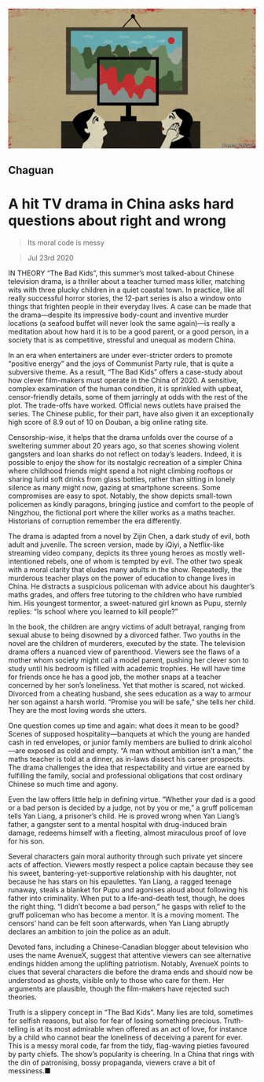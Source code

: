 ![](./images/20200725_CND000_0.jpg)

## Chaguan

# A hit TV drama in China asks hard questions about right and wrong

> Its moral code is messy

> Jul 23rd 2020

IN THEORY “The Bad Kids”, this summer’s most talked-about Chinese television drama, is a thriller about a teacher turned mass killer, matching wits with three plucky children in a quiet coastal town. In practice, like all really successful horror stories, the 12-part series is also a window onto things that frighten people in their everyday lives. A case can be made that the drama—despite its impressive body-count and inventive murder locations (a seafood buffet will never look the same again)—is really a meditation about how hard it is to be a good parent, or a good person, in a society that is as competitive, stressful and unequal as modern China.

In an era when entertainers are under ever-stricter orders to promote “positive energy” and the joys of Communist Party rule, that is quite a subversive theme. As a result, “The Bad Kids” offers a case-study about how clever film-makers must operate in the China of 2020. A sensitive, complex examination of the human condition, it is sprinkled with upbeat, censor-friendly details, some of them jarringly at odds with the rest of the plot. The trade-offs have worked. Official news outlets have praised the series. The Chinese public, for their part, have also given it an exceptionally high score of 8.9 out of 10 on Douban, a big online rating site.

Censorship-wise, it helps that the drama unfolds over the course of a sweltering summer about 20 years ago, so that scenes showing violent gangsters and loan sharks do not reflect on today’s leaders. Indeed, it is possible to enjoy the show for its nostalgic recreation of a simpler China where childhood friends might spend a hot night climbing rooftops or sharing lurid soft drinks from glass bottles, rather than sitting in lonely silence as many might now, gazing at smartphone screens. Some compromises are easy to spot. Notably, the show depicts small-town policemen as kindly paragons, bringing justice and comfort to the people of Ningzhou, the fictional port where the killer works as a maths teacher. Historians of corruption remember the era differently.

The drama is adapted from a novel by Zijin Chen, a dark study of evil, both adult and juvenile. The screen version, made by iQiyi, a Netflix-like streaming video company, depicts its three young heroes as mostly well-intentioned rebels, one of whom is tempted by evil. The other two speak with a moral clarity that eludes many adults in the show. Repeatedly, the murderous teacher plays on the power of education to change lives in China. He distracts a suspicious policeman with advice about his daughter’s maths grades, and offers free tutoring to the children who have rumbled him. His youngest tormentor, a sweet-natured girl known as Pupu, sternly replies: “Is school where you learned to kill people?”

In the book, the children are angry victims of adult betrayal, ranging from sexual abuse to being disowned by a divorced father. Two youths in the novel are the children of murderers, executed by the state. The television drama offers a nuanced view of parenthood. Viewers see the flaws of a mother whom society might call a model parent, pushing her clever son to study until his bedroom is filled with academic trophies. He will have time for friends once he has a good job, the mother snaps at a teacher concerned by her son’s loneliness. Yet that mother is scared, not wicked. Divorced from a cheating husband, she sees education as a way to armour her son against a harsh world. “Promise you will be safe,” she tells her child. They are the most loving words she utters.

One question comes up time and again: what does it mean to be good? Scenes of supposed hospitality—banquets at which the young are handed cash in red envelopes, or junior family members are bullied to drink alcohol—are exposed as cold and empty. “A man without ambition isn’t a man,” the maths teacher is told at a dinner, as in-laws dissect his career prospects. The drama challenges the idea that respectability and virtue are earned by fulfilling the family, social and professional obligations that cost ordinary Chinese so much time and agony.

Even the law offers little help in defining virtue. “Whether your dad is a good or a bad person is decided by a judge, not by you or me,” a gruff policeman tells Yan Liang, a prisoner’s child. He is proved wrong when Yan Liang’s father, a gangster sent to a mental hospital with drug-induced brain damage, redeems himself with a fleeting, almost miraculous proof of love for his son.

Several characters gain moral authority through such private yet sincere acts of affection. Viewers mostly respect a police captain because they see his sweet, bantering-yet-supportive relationship with his daughter, not because he has stars on his epaulettes. Yan Liang, a ragged teenage runaway, steals a blanket for Pupu and agonises aloud about following his father into criminality. When put to a life-and-death test, though, he does the right thing. “I didn’t become a bad person,” he gasps with relief to the gruff policeman who has become a mentor. It is a moving moment. The censors’ hand can be felt soon afterwards, when Yan Liang abruptly declares an ambition to join the police as an adult.

Devoted fans, including a Chinese-Canadian blogger about television who uses the name AvenueX, suggest that attentive viewers can see alternative endings hidden among the uplifting patriotism. Notably, AvenueX points to clues that several characters die before the drama ends and should now be understood as ghosts, visible only to those who care for them. Her arguments are plausible, though the film-makers have rejected such theories.

Truth is a slippery concept in “The Bad Kids”. Many lies are told, sometimes for selfish reasons, but also for fear of losing something precious. Truth-telling is at its most admirable when offered as an act of love, for instance by a child who cannot bear the loneliness of deceiving a parent for ever. This is a messy moral code, far from the tidy, flag-waving pieties favoured by party chiefs. The show’s popularity is cheering. In a China that rings with the din of patronising, bossy propaganda, viewers crave a bit of messiness.■
